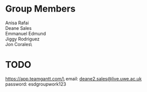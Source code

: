 # Group Members
Anisa Rafai\
Deane Sales\
Emmanuel Edmund\
Jiggy Rodriguez\
Jon Corales\
# TODO
https://app.teamgantt.com/\
email: deane2.sales@live.uwe.ac.uk\
password: esdgroupwork123
